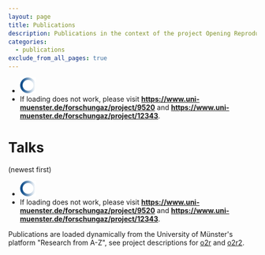 ```yaml
---
layout: page
title: Publications
description: Publications in the context of the project Opening Reproducible Research (o2r)
categories:
  - publications
exclude_from_all_pages: true
---
```


<script type="text/javascript" src="{{ '/public/js/jquery.js' | absolute_url }}"></script><!-- //cdnjs.cloudflare.com/ajax/libs/jquery/3.1.0/jquery.js -->
<script type="text/javascript" src="{{ '/public/js/xml2json.min.js' | absolute_url }}"></script><!-- //cdnjs.cloudflare.com/ajax/libs/x2js/1.2.0/xml2json.min.js -->
<script type="text/javascript" src="{{ '/public/js/mustache.js' | absolute_url }}"></script><!-- //cdnjs.cloudflare.com/ajax/libs/mustache.js/2.2.1/mustache.js -->

<script type="text/javascript" src="{{ '/public/js/jquery.webui-popover.min.js' | absolute_url }}"></script><!-- //cdn.jsdelivr.net/jquery.webui-popover/2.1.15/jquery.webui-popover.min.js -->
<link rel="stylesheet" href="{{ '/public/css/jquery.webui-popover.min.css' | absolute_url }}"><!-- //cdn.jsdelivr.net/jquery.webui-popover/2.1.15/jquery.webui-popover.min.css -->

<script id="templatePublication" type="x-tmpl-mustache">
{% raw %}
<li>
    {{#hasBadge}}<img src="{{badge_url}}" alt="publication badge" class="publicationBadge"/>{{/hasBadge}}<strong><a href="{{crisURL}}" title="CRIS entry of publication">{{title}}</a></strong>{{subtitle}}
    <i>{{ authors }}</i>
    <br />
    <i class="editor">{{publicationType}} {{journalName}} {{editor}}</i><i class="editor"> {{seriesTitle}} {{venue}} {{publicationYear}}</i>
    {{#hasISBN}}ISBN:&nbsp;{{isbn}};{{/hasISBN}}
    {{#hasDoi}}<strong>doi:&nbsp;<a href="https://doi.org/{{doi}}">{{doi}}</a></strong>;{{/hasDoi}}
    {{#hasURL}}<br><a href="{{url}}">{{url}}</a>{{/hasURL}}
</li>
{% endraw %}
</script>

<script id="templateTalk" type="x-tmpl-mustache">
{% raw %}
<li>
    <a href="#" class="show-pop" title="Abstract" data-placement="bottom" data-content="{{abstract}}"><strong>{{title}}</strong></a> by <i>{{speakers}}</i>
    <br />
    Presented at <a href="{{eventUrl}}" title="event URL">{{event}}</a> ({{organiser}}) on {{date}}, {{venue}}.
    <br />
    {{#hasDoi}}<strong>doi:&nbsp;<a href="https://doi.org/{{doi}}">{{doi}}</a></strong>;{{/hasDoi}}
    {{#hasSlidesURL}}<a href="{{slidesUrl}}">Download slides</a>{{/hasSlidesURL}}
</li>
{% endraw %}
</script>

<script type="text/javascript">
var x2js = new X2JS();

parsePublications = function(data) {
    var publicationsData = x2js.xml_str2json(data).infoObjects;

    var publications = [];

    $(publicationsData.infoObject).each(function(index, value) {
        if(value._type === "Publication" && value._statusVisible === "true") {
            var crisId = value._id;
            var attributes = value.attribute;

            var title, reviewed, venue, subtitle, journalName, pubYear, authors, pubType, seriesTitle, editor, isbn, doi, url, comments, badge_url;

            $(attributes).each(function(index, value) {
                switch(value._name) {
                    case "Title":
                        title = value.data;
                        break;
                    case "Peer reviewed":
                        if(value.data === "1570") {
                            reviewed = true;
                        }
                        if(value.data === "1571") {
                            reviewed = false;
                        }
                        break;
                    case "Venue":
                        venue = value.data;
                        break;
                    case "Subtitle":
                        subtitle = value.data;
                        break;
                    case "Journal name":
                        journalName = value.data;
                        break;
                    case "Publication year":
                        pubYear = value.data;
                        break;
                    case "Authors":
                        authors = value.data;
                        break;
                    case "Publication type":
                        switch(value.data){
                            case "212":
                                pubType = "Book";
                                break;
                            case "569":
                                pubType = "Book(editor)";
                                break;
                            case "394":
                                pubType = "Book chapter";
                                break;
                            case "570":
                                pubType = "Article(conference)";
                                break;
                            case "1567":
                                pubType = "Abstract(poster)";
                                break;
                            case "210":
                                pubType = "Article(journal)";
                                break;
                            case "1566":
                                pubType = "Article";
                                break;
                            case "1568":
                                pubType = "Encyclopedia entry";
                                break;
                            case "568":
                                pubType = "Recension";
                                break;
                            case "1569":
                                pubType = "Thesis";
                                break;
                            case "211":
                                pubType = "Report";
                                break;
                            case "572":
                                pubType = "Other";
                                break;
                            case "1644":
                                pubType = "Media";
                                break;
                        }
                        break;
                    case "Title of series":
                        seriesTitle = value.data;
                        break;
                    case "Editor":
                        editor = value.data;
                        break;
                    case "ISBN":
                        isbn = value.data;
                        break;
                    case "DOI":
                        doi = value.data;
                        break;
                    case "URL":
                        url = value.data;
                        break;
                    case "Comments":
                        comments = value.data;
                        break;
                }
            });

            if((pubType === "Other" || pubType.includes("Article"))
                && (url.includes("arxiv")
                    || journalName.toLowerCase().includes("preprint")
                    || seriesTitle.toLowerCase().includes("preprint"))) {
                badge_url = "https://img.shields.io/badge/article-preprint-ff69b4.svg";
            }

            if(pubType.includes("Article") && reviewed) {
                badge_url = "https://img.shields.io/badge/article-peer--reviewed-brightgreen.svg";
            }

            var view = {
                crisId: crisId,
                badge_url: badge_url,
                hasBadge: function() {
                    return badge_url != undefined;
                },
                crisURL: "https://www.uni-muenster.de/forschungaz/publication/" + crisId + "?lang=en",
                title: title,
                authors: authors,
                subtitle: function() {
                    if(subtitle.length != 0) return ":&nbsp;" + subtitle + ".";
                },
                publicationType: function() {
                    if(pubType.length != 0) return pubType + ".";
                },
                publicationYear: function() {
                    if(pubYear.length != 0) return pubYear + ".";
                },
                venue: venue,
                journalName: function() {
                    if(journalName.length != 0) return journalName + ".";
                },
                editor: function(){
                    if(editor.length != 0 ) return editor + ".";
                },
                seriesTitle: function(){
                    if(seriesTitle.length != 0) return seriesTitle + ".";
                },
                hasISBN: function() {
                    return isbn.length != 0;
                },
                isbn: isbn,
                hasDoi: function() {
                    return doi.length != 0;
                },
                doi: doi,
                hasURL: function() {
                    return url != 0;
                },
                url: url
            };

            publications.push(view);
        } // else not a publication
    });

    return(publications);
}

parseTalks = function(data) {
    var talksData = x2js.xml_str2json(data).infoObjects.infoObject;

    var talks = [];

    $(talksData).each(function(index, value) {
        if(value._type === "Talk" && value._statusVisible === "true") {
            var crisId = value._id;
            var attributes = value.attribute;

            var title, date, event, venue, organiser, abstract, keywords, doi, slidesUrl, speakers, eventUrl, year;

            $(attributes).each(function(index, value) {
                switch(value._name) {
                    case "Title":
                        if(!title && value.data) {
                            title = value.data;
                        }
                        break;
                    case "Date of talk":
                        date = value.data;
                        break;
                    case "Name of event":
                        event = value.data;
                        break;
                    case "Venue of event":
                        venue = value.data;
                        break;
                    case "Organiser of event":
                        organiser = value.data;
                        break;
                    case "Abstract":
                        if(!abstract && value.data) {
                            abstract = value.data;
                        }
                        break;
                    case "Keywords":
                        keywords = value.data;
                        break;
                    case "DOI":
                        doi = value.data;
                        break;
                    case "URL of slides":
                        slidesUrl = value.data;
                        break;
                    case "Speakers":
                        speakers = value.data;
                        break;
                    case "URL of event":
                        eventUrl = value.data;
                        break;
                    case "Year of talk":
                        year = value.data;
                        break;
                }
            });

            var view = {
                title: title,
                date: date,
                event: event,
                venue: venue,
                organiser: organiser,
                abstract: abstract,
                keywords: keywords,
                doi: doi,
                hasDoi: function() {
                    return doi.length != 0;
                },
                slidesUrl: slidesUrl,
                hasSlidesURL: function() {
                    return slidesUrl.length != 0;
                },
                speakers: speakers,
                eventUrl: eventUrl,
                year: year
            };

            talks.push(view);
        } // else not a talk
    });

    return(talks);
}

$(document).ready(function(){

    var publications = [];
    var talks = [];

    $.when(
        $.ajax({
            type: "get",
            url: "https://o2r.uni-muenster.de/wwuproxy/forschungaz-rest/ws/public/infoobject/getrelated/Project/9520/PROJ_has_PUBL",
            dataType: "text",
            success: function(data) {
                o2rPubs = parsePublications(data);
                publications = publications.concat(o2rPubs);
            },
            error: function(xhr, status) {
                $("#publications").html("<p>Error fetching publications: " + status + "</p><p><strong>Please visit <a href=\"https://www.uni-muenster.de/forschungaz/project/9520\">https://www.uni-muenster.de/forschungaz/project/9520</a></strong></p>");
            }
        }),
        $.ajax({
            type: "get",
            url: "https://o2r.uni-muenster.de/wwuproxy/forschungaz-rest/ws/public/infoobject/getrelated/Project/12343/PROJ_has_PUBL",
            dataType: "text",
            success: function(data) {
                o2r2Pubs = parsePublications(data);
                publications = publications.concat(o2r2Pubs);
            },
            error: function(xhr, status) {
                $("#publications").html("<p>Error fetching publications: " + status + "</p><p><strong>Please visit <a href=\"https://www.uni-muenster.de/forschungaz/project/12343\">https://www.uni-muenster.de/forschungaz/project/12343</a></strong></p>");
            }
        }),
        $.ajax({
            type: "get",
            url: "https://o2r.uni-muenster.de/wwuproxy/forschungaz-rest/ws/public/infoobject/getrelated/Project/9520/PROJ_has_TALK",
            dataType: "text",
            success: function(data) {
                o2rTalks = parseTalks(data);
                talks = talks.concat(o2rTalks);
            },
            error: function(xhr, status) {
                $("#publications").html("<p>Error fetching publications: " + status + "</p><p><strong>Please visit <a href=\"https://www.uni-muenster.de/forschungaz/project/9520\">https://www.uni-muenster.de/forschungaz/project/9520</a></strong></p>");
            }
        }),
        $.ajax({
            type: "get",
            url: "https://o2r.uni-muenster.de/wwuproxy/forschungaz-rest/ws/public/infoobject/getrelated/Project/12343/PROJ_has_TALK",
            dataType: "text",
            success: function(data) {
                o2r2Talks = parseTalks(data);
                talks = talks.concat(o2r2Talks);
            },
            error: function(xhr, status) {
                $("#publications").html("<p>Error fetching publications: " + status + "</p><p><strong>Please visit <a href=\"https://www.uni-muenster.de/forschungaz/project/12343\">https://www.uni-muenster.de/forschungaz/project/12343</a></strong></p>");
            }
        })
    ).then( function(){
        publications.sort(function(a,b){
            return b.crisId - a.crisId;
        });
        talks.sort(function(a,b){
            // Turn your strings into dates, and then subtract them
            // to get a value that is either negative, positive, or zero.
            return new Date(b.date) - new Date(a.date);
        });

        var pubList = $("#publicationlist");
        var talkList = $("#talklist");
        // clear the list to remove the loader
        pubList.empty();
        talkList.empty();

        var templatePubs = $('#templatePublication').html();
        Mustache.parse(templatePubs);
        var templateTalks = $('#templateTalk').html();
        Mustache.parse(templateTalks);

        publications.forEach(function(element, index, array) {
            var output = Mustache.render(templatePubs, element);
            pubList.append(output);
        });
        talks.forEach(function(element, index, array) {
            var output = Mustache.render(templateTalks, element);
            talkList.append(output);
        });

        // activate popovers on the links with popover content
        $('a.show-pop').filter(function() {
            return $(this).attr('data-content');
        }).webuiPopover({width: 600});
    });
});
</script>

<div id="publications">
    <ul id="publicationlist">
        <li><img alt="loading image" class="center" src="/public/images/loading.gif" width="32" /></li>
        <li>If loading does not work, please visit <strong><a href="https://www.uni-muenster.de/forschungaz/project/9520">https://www.uni-muenster.de/forschungaz/project/9520</a></strong> and <strong><a href="https://www.uni-muenster.de/forschungaz/project/12343">https://www.uni-muenster.de/forschungaz/project/12343</a></strong>.</li>
    </ul>
</div>

<h1>Talks</h1>
<p>(newest first)</p>

<div id="talks">
    <ul id="talklist">
        <li><img alt="loading image" class="center" src="/public/images/loading.gif" width="32" /></li>
        <li>If loading does not work, please visit <strong><a href="https://www.uni-muenster.de/forschungaz/project/9520">https://www.uni-muenster.de/forschungaz/project/9520</a></strong> and <strong><a href="https://www.uni-muenster.de/forschungaz/project/12343">https://www.uni-muenster.de/forschungaz/project/12343</a></strong>.</li>
    </ul>
</div>

<div class="attribution">
    <p>Publications are loaded dynamically from the University of Münster's platform "Research from A-Z", see project descriptions for <a href="https://www.uni-muenster.de/forschungaz/project/9520?lang=en">o2r</a> and <a href="https://www.uni-muenster.de/forschungaz/project/12343">o2r2</a>.</p>
</div>
